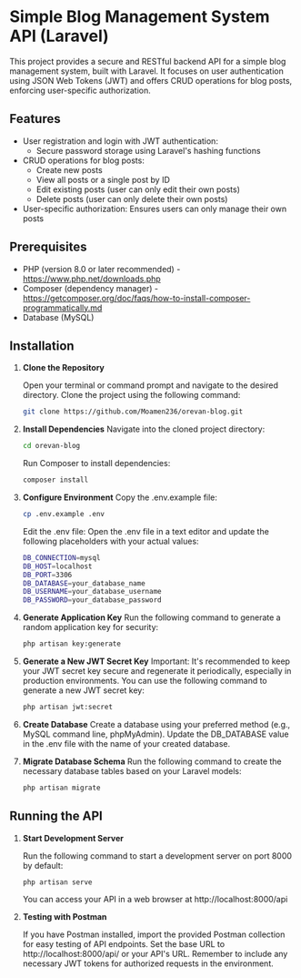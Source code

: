 # Simple Blog Management System API (Laravel)

This project provides a secure and RESTful backend API for a simple blog management system, built with Laravel. It focuses on user authentication using JSON Web Tokens (JWT) and offers CRUD operations for blog posts, enforcing user-specific authorization.

## Features

- User registration and login with JWT authentication:
    - Secure password storage using Laravel's hashing functions
- CRUD operations for blog posts:
    - Create new posts
    - View all posts or a single post by ID
    - Edit existing posts (user can only edit their own posts)
    - Delete posts (user can only delete their own posts)
- User-specific authorization: Ensures users can only manage their own posts

## Prerequisites

* PHP (version 8.0 or later recommended) - https://www.php.net/downloads.php
* Composer (dependency manager) - https://getcomposer.org/doc/faqs/how-to-install-composer-programmatically.md
* Database (MySQL)

## Installation

1. **Clone the Repository**

   Open your terminal or command prompt and navigate to the desired directory. Clone the project using the following command:

   ```bash
   git clone https://github.com/Moamen236/orevan-blog.git
   ```
2. **Install Dependencies**
    Navigate into the cloned project directory:

    ```bash
    cd orevan-blog
    ```
    Run Composer to install dependencies:

    ```bash
    composer install
    ```

3. **Configure Environment**
    Copy the .env.example file:
    
    ```bash
    cp .env.example .env
    ```
    Edit the .env file:
    Open the .env file in a text editor and update the following placeholders with your actual values:

    ```bash
    DB_CONNECTION=mysql
    DB_HOST=localhost
    DB_PORT=3306
    DB_DATABASE=your_database_name
    DB_USERNAME=your_database_username
    DB_PASSWORD=your_database_password
    ```

4. **Generate Application Key**
    Run the following command to generate a random application key for security:

    ```bash
    php artisan key:generate
    ```

5. **Generate a New JWT Secret Key**
    Important: It's recommended to keep your JWT secret key secure and regenerate it periodically, especially in production environments. You can use the following command to generate a new JWT secret key:

    ```bash
    php artisan jwt:secret
    ```

6. **Create Database**
    Create a database using your preferred method (e.g., MySQL command line, phpMyAdmin). Update the DB_DATABASE value in the .env file with the name of your created database.

7. **Migrate Database Schema**
    Run the following command to create the necessary database tables based on your Laravel models:

    ```bash
    php artisan migrate
    ```


## Running the API

1. **Start Development Server**

   Run the following command to start a development server on port 8000 by default:

   ```bash
   php artisan serve
   ```

   You can access your API in a web browser at http://localhost:8000/api

2. **Testing with Postman**

   If you have Postman installed, import the provided Postman collection for easy testing of API endpoints. Set the base URL to http://localhost:8000/api/ or your API's URL. Remember to include any necessary JWT tokens for authorized requests in the environment.